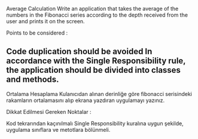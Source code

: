 Average Calculation
Write an application that takes the average of the numbers in the Fibonacci series according to the depth received from the user and prints it on the screen.

Points to be considered :

Code duplication should be avoided
In accordance with the Single Responsibility rule, the application should be divided into classes and methods.
-------------------------------------
Ortalama Hesaplama
Kulanıcıdan alınan derinliğe göre fibonacci serisindeki rakamların ortalamasını alıp ekrana yazdıran uygulamayı yazınız.

Dikkat Edilmesi Gereken Noktalar :

Kod tekrarından kaçınılmalı
Single Responsibility kuralına uygun şekilde, uygulama sınıflara ve metotlara bölünmeli.
